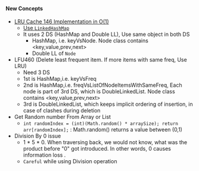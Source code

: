 #### New Concepts
- [LRU Cache 146 Implementation in O(1)](./Leetcode/src/main/java/com/p2/random/topinterviewques/LRUCache.java)
  - [Use `LinkedHashMap`](https://medium.com/@greekykhs/how-linkedhashmap-works-internally-in-java-409846a4f08)
  - It uses 2 DS (HashMap and Double LL), Use same object in both DS
    - HashMap, i.e. keyVsNode. Node class contains <key,value,prev,next>
    - Double LL of `Node`   
- LFU460 (Delete least frequent item. If more items with same freq, Use LRU) 
  - Need 3 DS
  - 1st is HashMap,i.e. keyVsFreq
  - 2nd is HashMap,i.e. freqVsListOfNodeItemsWithSameFreq, Each node is part of 3rd DS, which is DoubleLinkedList.  Node class contains <key,value,prev,next>
  - 3rd is DoubleLinkedList, which keeps implicit ordering of insertion, in case of clashes during deletion
- Get Random number From Array or List
  - `int randomIndex = (int)(Math.random() * arraySize); return arr[randomIndex];` : Math.random() returns a value between (0,1)
- Division By 0 issue
  - 1 * 5 * 0. When traversing back, we would not know, what was the product before "0" got introduced. In other words, 0 causes information loss .
  - `Careful` while using Division operation 
